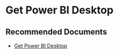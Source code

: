   <properties
	pageTitle="install and configure power bi desktop"
	description="install and configure power bi desktop"
	service="microsoft.PowerBIDedicated"
	resource="capacities"
	authors="pjfreitas"
	ms.author="pfreitas"	
	displayOrder="820"
	selfHelpType="generic"
	supportTopicIds="32628111"
	productPesIds="16334"
	cloudEnvironments="public, MoonCake, fairfax" 
	articleId="87813b92-2e96-83c9-87ad-e299da3c9091"
	ownershipId="ASEP_ContentService_Placeholder"
/>

# Get Power BI Desktop

## **Recommended Documents**

* [Get Power BI Desktop](https://docs.microsoft.com/power-bi/desktop-get-the-desktop)
